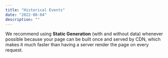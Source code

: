 ```yaml
---
title: "Historical Events"
date: "2022-08-04"
description: ""
---
```


We recommend using **Static Generation** (with and without data) whenever possible because your page can be built once and served by CDN, which makes it much faster than having a server render the page on every request.
